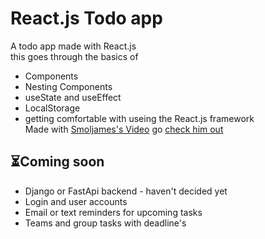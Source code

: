 # React.js Todo app


A todo app made with React.js\
this goes through the basics of
- Components 
- Nesting Components 
- useState and useEffect
- LocalStorage
- getting comfortable with useing the React.js framework\
Made with [Smoljames's Video](https://youtu.be/82PXenL4MGg) go [check him out](https://www.youtube.com/@Smoljames)

## ⏳Coming soon 
- Django or FastApi backend - haven't decided yet 
- Login and user accounts 
- Email or text reminders for upcoming tasks  
- Teams and group tasks with deadline's